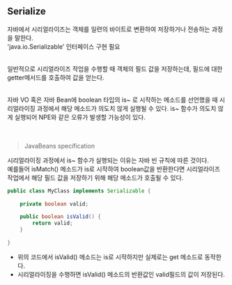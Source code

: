 ## Serialize

자바에서 시리얼라이즈는 객체를 일련의 바이트로 변환하여 저장하거나 전송하는 과정을 말한다.<br>
'java.io.Serializable' 인터페이스 구현 필요<br><br>

일반적으로 시리얼라이즈 작업을 수행할 때 객체의 필드 값을 저장하는데, 필드에 대한 getter메서드를 호출하여 값을 얻는다.<br><br>

자바 VO 혹은 자바 Bean에 boolean 타입의 is~ 로 시작하는 메소드를 선언했을 때 시리얼라이징 과정에서 해당 메소드가 의도치 않게 실행될 수 있다. is~ 함수가 의도치 않게 실행되어 NPE와 같은 오류가 발생할 가능성이 있다.
<br><br><br>
> JavaBeans specification

시리얼라이징 과정에서 is~ 함수가 실행되는 이유는 자바 빈 규칙에 따른 것이다.<br>
예를들어 isMatch() 메소드가 is로 시작하여 boolean값을 반환한다면 시리얼라이즈 작업에서 해당 필드 값을 저장하기 위해 해당 메소드가 호출될 수 있다.

~~~java
public class MyClass implements Serializable {
    
    private boolean valid;
    
    public boolean isValid() {
        return valid;
    }
    
}
~~~
- 위의 코드에서 isValid() 메소드는 is로 시작하지만 실제로는 get 메소드로 동작한다.
- 시리얼라이징을 수행하면 isValid() 메소드의 반환값인 valid필드의 값이 저장된다.
